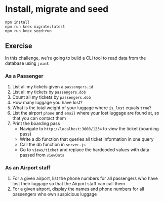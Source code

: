 # Install, migrate and seed

```
npm install
npm run knex migrate:latest
npm run knex seed:run
```

## Exercise

In this challenge, we're going to build a CLI tool to read data from the database using `join`s

### As a Passenger

1. List all my tickets given a `passengers.id`
1. List all my tickets by `passengers.dob`
1. Count all my tickets by `passengers.dob`
1. How many luggage you have lost?
1. What is the total weight of your luggage where `is_lost` equals `true`?
1. List the airport `phone` and `email` where your lost luggage are found at, so that you can contact them
1. Print the boarding pass
   - Navigate to `http://localhost:3000/1234` to view the ticket (boarding pass)
   - Write a db function that queries all ticket information in one query
   - Call the db function in `server.js`
   - Go to `views/ticket` and replace the hardcoded values with data passed from `viewData`

### As an Airport staff

1. For a given airport, list the phone numbers for all passengers who have lost their luggage so that the Airport staff can call them
1. For a given airport, display the names and phone numbers for all passengers who own suspicious luggage
